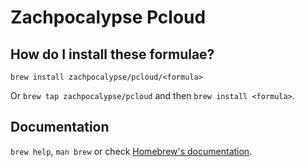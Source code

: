 # Zachpocalypse Pcloud

## How do I install these formulae?
`brew install zachpocalypse/pcloud/<formula>`

Or `brew tap zachpocalypse/pcloud` and then `brew install <formula>`.

## Documentation
`brew help`, `man brew` or check [Homebrew's documentation](https://docs.brew.sh).
